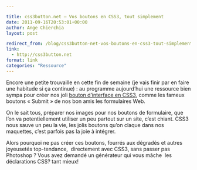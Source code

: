 ```yaml
---

title: css3button.net – Vos boutons en CSS3, tout simplement
date: 2011-09-16T20:53:01+00:00
author: Ange Chierchia
layout: post

redirect_from: /blog/css3button-net-vos-boutons-en-css3-tout-simplement/
link:
  - http://css3button.net
format: link
categories: "Ressource"
---
```

Encore une petite trouvaille en cette fin de semaine (je vais finir par en faire une habitude si ça continue) : au programme aujourd&rsquo;hui une ressource bien sympa pour créer nos joli <a href="http://css3button.net" target="_blank">bouton d&rsquo;interface en CSS3</a>, comme les fameux boutons &laquo;&nbsp;Submit&nbsp;&raquo; de nos bon amis les formulaires Web.

On le sait tous, préparer nos images pour nos boutons de formulaire, que l&rsquo;on va potentiellement utiliser un peu partout sur un site, c&rsquo;est chiant. CSS3 nous sauve un peu la vie, les jolis boutons qu&rsquo;on claque dans nos maquettes, c&rsquo;est parfois pas la joie à intégrer.

Alors pourquoi ne pas créer ces boutons, fourrés aux dégradés et autres joyeusetés top-tendance,  directement avec CSS3, sans passer pas Photoshop ? Vous avez demandé un générateur qui vous mâche  les déclarations CSS? tant mieux!